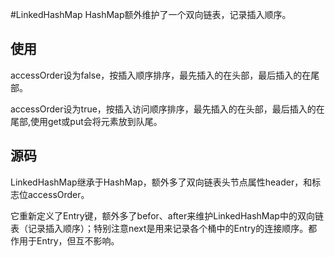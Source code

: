 #LinkedHashMap
HashMap额外维护了一个双向链表，记录插入顺序。
## 使用
accessOrder设为false，按插入顺序排序，最先插入的在头部，最后插入的在尾部。

accessOrder设为true，按插入访问顺序排序，最先插入的在头部，最后插入的在尾部,使用get或put会将元素放到队尾。
## 源码
LinkedHashMap继承于HashMap，额外多了双向链表头节点属性header，和标志位accessOrder。

它重新定义了Entry键，额外多了befor、after来维护LinkedHashMap中的双向链表（记录插入顺序）；特别注意next是用来记录各个桶中的Entry的连接顺序。都作用于Entry，但互不影响。
